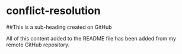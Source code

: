 # conflict-resolution

##This is a sub-heading created on GitHub

All of this content added to the README file has been added from my remote GitHub repository.
